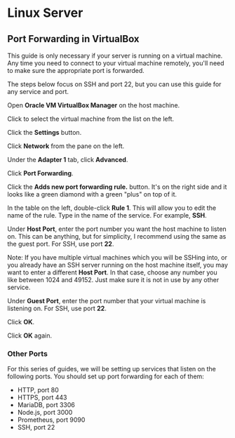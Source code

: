 # Linux Server

## Port Forwarding in VirtualBox

This guide is only necessary if your server is running on a virtual machine. Any
time you need to connect to your virtual machine remotely, you'll need to make
sure the appropriate port is forwarded.

The steps below focus on SSH and port 22, but you can use this guide for any
service and port.

Open **Oracle VM VirtualBox Manager** on the host machine.

Click to select the virtual machine from the list on the left.

Click the **Settings** button.

Click **Network** from the pane on the left.

Under the **Adapter 1** tab, click **Advanced**.

Click **Port Forwarding**.

Click the **Adds new port forwarding rule.** button. It's on the right side and
it looks like a green diamond with a green "plus" on top of it.

In the table on the left, double-click **Rule 1**. This will allow you to edit
the name of the rule. Type in the name of the service. For example, **SSH**.

Under **Host Port**, enter the port number you want the host machine to listen
on. This can be anything, but for simplicity, I recommend using the same as the
guest port. For SSH, use port **22**.

Note: If you have multiple virtual machines which you will be SSHing into, or
you already have an SSH server running on the host machine itself, you may want
to enter a different **Host Port**. In that case, choose any number you like
between 1024 and 49152. Just make sure it is not in use by any other service.

Under **Guest Port**, enter the port number that your virtual machine is
listening on. For SSH, use port **22**.

Click **OK**.

Click **OK** again.

### Other Ports

For this series of guides, we will be setting up services that listen on the
following ports. You should set up port forwarding for each of them:

- HTTP, port 80
- HTTPS, port 443
- MariaDB, port 3306
- Node.js, port 3000
- Prometheus, port 9090
- SSH, port 22
